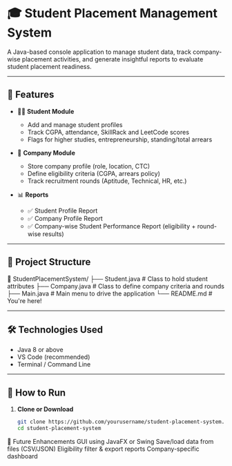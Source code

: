 # 🎓 Student Placement Management System

A Java-based console application to manage student data, track company-wise placement activities, and generate insightful reports to evaluate student placement readiness.

---

## 📌 Features

- 👨‍🎓 **Student Module**
  - Add and manage student profiles
  - Track CGPA, attendance, SkillRack and LeetCode scores
  - Flags for higher studies, entrepreneurship, standing/total arrears

- 🏢 **Company Module**
  - Store company profile (role, location, CTC)
  - Define eligibility criteria (CGPA, arrears policy)
  - Track recruitment rounds (Aptitude, Technical, HR, etc.)

- 📊 **Reports**
  - ✅ Student Profile Report
  - ✅ Company Profile Report
  - ✅ Company-wise Student Performance Report (eligibility + round-wise results)

---

## 📂 Project Structure
📁 StudentPlacementSystem/
├── Student.java # Class to hold student attributes
├── Company.java # Class to define company criteria and rounds
├── Main.java # Main menu to drive the application
└── README.md # You're here!


---

## 🛠 Technologies Used

- Java 8 or above
- VS Code (recommended)
- Terminal / Command Line

---

## 🚀 How to Run

1. **Clone or Download**
   ```bash
   git clone https://github.com/yourusername/student-placement-system.git
   cd student-placement-system
   
🧠 Future Enhancements
GUI using JavaFX or Swing
Save/load data from files (CSV/JSON)
Eligibility filter & export reports
Company-specific dashboard


